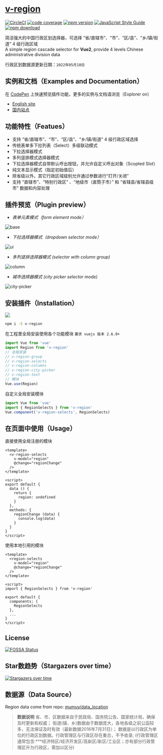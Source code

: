 # [v-region](https://terryz.github.io/vue/#/region)

[![CircleCI](https://circleci.com/gh/TerryZ/v-region/tree/master.svg?style=svg)](https://circleci.com/gh/TerryZ/v-region/tree/master)
[![code coverage](https://codecov.io/gh/TerryZ/v-region/branch/master/graph/badge.svg)](https://codecov.io/gh/TerryZ/v-region)
[![npm version](https://img.shields.io/npm/v/v-region.svg)](https://www.npmjs.com/package/v-region)
[![JavaScript Style Guide](https://img.shields.io/badge/code_style-standard-brightgreen.svg)](https://standardjs.com)
[![npm download](https://img.shields.io/npm/dy/v-region.svg)](https://www.npmjs.com/package/v-region)

简洁强大的中国行政区划选择器，可选择 “省/直辖市”、“市”、“区/县”、“乡/镇/街道” 4 级行政区域  
A simple region cascade selector for **Vue2**, provide 4 levels Chinese administrative division data

行政区划数据源更新日期：`2022年05月18日`

## 实例和文档（Examples and Documentation）

在 [CodePen](https://codepen.io/terry05/pen/ERNvzJ) 上快速预览插件功能，更多的实例与文档请浏览（Explorer on）

- [English site](https://terryz.github.io/vue/#/region)
- [国内站点](https://terryz.gitee.io/vue/#/region)

## 功能特性（Featues）

- 支持 “省/直辖市”、“市”、“区/县”、“乡/镇/街道” 4 级行政区域选择
- 传统表单多下拉列表（Select）多级联动模式
- 下拉选择器模式
- 多列竖排模式选择器模式
- 下拉选择器模式自带默认呼出按钮，并允许自定义呼出对象（Scopted Slot）
- 纯文本显示模式（指定初始值后）
- 除省级以外，其它行政区域级别允许通过参数进行“打开/关闭”
- 支持 “直辖市”、“特别行政区” 、“地级市（直筒子市）” 和 “省辖县/省辖县级市” 数据和内容处理

## 插件预览（Plugin preview）

- *表单元素模式（form element mode）*

![base](https://terryz.github.io/image/v-region/v-region-base.png)

- *下拉选择器模式（dropdown selector mode）*

![ui](https://terryz.github.io/image/v-region/v-region-ui.png)

- *多列竖排选择器模式 (selector with column group)*

![column](https://terryz.github.io/image/v-region/v-region-column.png)

- *城市选择器模式 (city picker selector mode)*

![city-picker](https://terryz.github.io/image/v-region/v-region-city-picker.png)

## 安装插件（Installation）

<a href="https://nodei.co/npm/v-region/"><img src="https://nodei.co/npm/v-region.png"></a>

```sh
npm i -S v-region
```

在工程里全局安装使用各个功能模块 `要求 vuejs 版本 2.6.0+`

```js
import Vue from 'vue'
import Region from 'v-region'
// 全局安装
// v-region-group
// v-region-selects
// v-region-columns
// v-region-city-picker
// v-region-text
// 模块
Vue.use(Region)
```

自定义全局安装模块

```js
import Vue from 'vue'
import { RegionSelects } from 'v-region'
Vue.component('v-region-selects', RegionSelects)
```

## 在页面中使用（Usage）

直接使用全局注册的模块

```vue
<template>
  <v-region-selects
    v-model="region"
    @change="regionChange"
  />
</template>

<script>
export default {
  data () {
    return {
      region: undefined
    }
  },
  methods: {
    regionChange (data) {
      console.log(data)
    }
  }
}
</script>
```

使用本地引用的模块

```vue
<template>
  <region-selects
    v-model="region"
    @change="regionChange"
  />
</template>

<script>
import { RegionSelects } from 'v-region'

export default {
  components: {
    RegionSelects
  },
  ...
}
</script>
```

## License

[![FOSSA Status](https://app.fossa.io/api/projects/git%2Bgithub.com%2FTerryZ%2Fv-region.svg?type=large)](https://app.fossa.io/projects/git%2Bgithub.com%2FTerryZ%2Fv-region?ref=badge_large)

## Star数趋势（Stargazers over time）

[![Stargazers over time](https://starchart.cc/TerryZ/v-region.svg)](https://starchart.cc/TerryZ/v-region)


## 数据源（Data Source）

Region data come from repo: [mumuy/data_location](https://github.com/mumuy/data_location)

> **数据说明**
> 省、市、区数据来自于民政局、国务院公告、国家统计局，确保及时更新和权威；
> 街道(镇、乡)数据由于数据庞大，各地各级之前公函较多，无法保证及时有效（最新数据2016年7月31日）；
> 数据是以行政区为单位的行政区划数据。行政管理区与行政区存在重合，不予收录;
> (行政管理区通常包含:***经济特区/经济开发区/高新区/新区/工业区；亦有部分行政管理区升为行政区，需加以区分)
